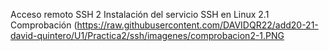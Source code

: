 
Acceso remoto SSH
2 Instalación del servicio SSH en Linux
2.1 Comprobación
(https://raw.githubusercontent.com/DAVIDQR22/add20-21-david-quintero/U1/Practica2/ssh/imagenes/comprobacion2-1.PNG


